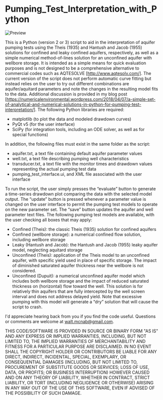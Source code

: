 # Pumping_Test_Interpretation_with_Python

![Preview](https://numericalenvironmental.files.wordpress.com/2018/04/pumping_test_output.png)

This is a Python (version 2 or 3) script to aid in the interpretation of aquifer pumping tests using the Theis (1935) and Hantush and Jacob (1955) solutions for confined and leaky confined aquifers, respectively, as well as a simple numerical method-of-lines solution for an unconfined aquifer with wellbore storage. It is intended as a simple means for quick evaluation purposes and is not designed to be a comprehensive alternative to commercial codes such as AQTESOLVE [http://www.aqtesolv.com/]. The current version of the script does not perform automatic curve fitting but instead relies on the user to try out different combinations are aquifer/aquitard parameters and note the changes in the resulting model fits to the data. Additional discussion is provided in my blog post [https://numericalenvironmental.wordpress.com/2018/04/07/a-simple-set-of-analytical-and-numerical-solutions-in-python-for-pumping-test-interpretation/].
The following Python libraries are required:
* matplotlib (to plot the data and modeled drawdown curves)
* PyQt v5 (for the user interface)
* SciPy (for integration tools, including an ODE solver, as well as for special functions)

In addition, the following files must exist in the same folder as the script:
* aquifer.txt, a text file containing default aquifer parameter values
* well.txt, a text file describing pumping well characteristics
* transducer.txt, a text file with the monitor times and drawdown values representing the actual pumping test data
* pumping_test_interface.ui, and XML file associated with the user interface

To run the script, the user simply presses the “evaluate” button to generate a time-series drawdown plot comparing the data with the selected model output. The “update” button is pressed whenever a parameter value is changed on the user interface to permit the pumping test models to operate on the new parameter set. The “save” button updates the aquifer and well parameter text files. The following pumping test models are available, with the user checking all boxes that may apply:
* Confined (Theis): the classic Theis (1935) solution for confined aquifers
* Confined (wellbore storage): a numerical confined flow solution, including wellbore storage
* Leaky (Hantush and Jacob): the Hantush and Jacob (1955) leaky aquifer model, neglecting aquitard storage
* Unconfined (Theis): application of the Theis model to an unconfined aquifer, with specific yield used in place of specific storage. The impact of diminished saturated aquifer thickness near the wellbore is not considered.
* Unconfined (Dupuit): a numerical unconfined aquifer model which includes both wellbore storage and the impact of reduced saturated thickness on (horizontal) flow toward the well. This solution is for relatively thin aquifers that are fully intercepted by the well screen interval and does not address delayed yield. Note that excessive pumping with this model will generate a “dry” solution that will cause the script to crash. 

I'd appreciate hearing back from you if you find the code useful. Questions or comments are welcome at walt.mcnab@gmail.com.

THIS CODE/SOFTWARE IS PROVIDED IN SOURCE OR BINARY FORM "AS IS" AND ANY EXPRESS OR IMPLIED WARRANTIES, INCLUDING, BUT NOT LIMITED TO, THE IMPLIED WARRANTIES OF MERCHANTABILITY AND FITNESS FOR A PARTICULAR PURPOSE ARE DISCLAIMED. IN NO EVENT SHALL THE COPYRIGHT HOLDER OR CONTRIBUTORS BE LIABLE FOR ANY DIRECT, INDIRECT, INCIDENTAL, SPECIAL, EXEMPLARY, OR CONSEQUENTIAL DAMAGES (INCLUDING, BUT NOT LIMITED TO, PROCUREMENT OF SUBSTITUTE GOODS OR SERVICES; LOSS OF USE, DATA, OR PROFITS; OR BUSINESS INTERRUPTION) HOWEVER CAUSED AND ON ANY THEORY OF LIABILITY, WHETHER IN CONTRACT, STRICT LIABILITY, OR TORT (INCLUDING NEGLIGENCE OR OTHERWISE) ARISING IN ANY WAY OUT OF THE USE OF THIS SOFTWARE, EVEN IF ADVISED OF THE POSSIBILITY OF SUCH DAMAGE.

